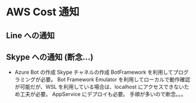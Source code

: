 # AWS Cost 通知

## Line への通知

## Skype への通知 (断念...)

- Azure Bot の作成 Skype チャネルの作成
  BotFramework を利用してプログラミングが必要。
  Bot Framework Emulator を利用してローカルで動作確認が可能だが、WSL を利用している場合は、localhost にアクセスできないため工夫が必要。
  AppService にデプロイも必要。
  手順が多いので断念。。。

